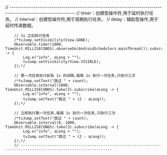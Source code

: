 // ---------------------------------------------------------------------------------------------------------------
        // timer：创建型操作符,用于延时执行任务。
        // interval：创建型操作符,用于周期执行任务。
        // delay：辅助型操作,用于延时传递数据。

        // 1s 之后执行任务
        /*tvJump.setVisibility(View.GONE);
        Observable.timer(1000, TimeUnit.MILLISECONDS).observeOn(AndroidSchedulers.mainThread()).subscribe(aLong -> {
            Log.e("info", aLong + "");
            tvJump.setVisibility(View.VISIBLE);
        });*/

        // 第一次任务执行前有 1s 的间隔,每隔 1s 执行一次任务,只执行三次
        /*tvJump.setText("跳过 " + count);
        Observable.interval(1000, TimeUnit.MILLISECONDS).take(3).subscribe(aLong -> {
            Log.e("info", aLong + "");
            tvJump.setText("跳过 " + (2 - aLong));
        });*/

        // 立即执行第一次任务,每隔 1s 执行一次任务,只执行三次
        /*tvJump.setText("跳过 " + count);
        Observable.interval(0, 1000, TimeUnit.MILLISECONDS).take(3).subscribe(aLong -> {
            Log.e("info", aLong + "");
            tvJump.setText("跳过 " + (2 - aLong));
        });*/
        // ---------------------------------------------------------------------------------------------------------------